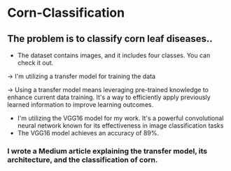 # Corn-Classification
## The problem is to classify corn leaf diseases..
* The dataset contains images, and it includes four classes. You can check it out.
  
-> I'm utilizing a transfer model for training the data

-> Using a transfer model means leveraging pre-trained knowledge to enhance current data training. It's a way to efficiently apply previously learned information to improve 
   learning outcomes.
   
* I'm utilizing the VGG16 model for my work. It's a powerful convolutional neural network known for its effectiveness in image classification tasks
* The VGG16 model achieves an accuracy of 89%.
###  I wrote a Medium article explaining the transfer model, its architecture, and the classification of corn.





